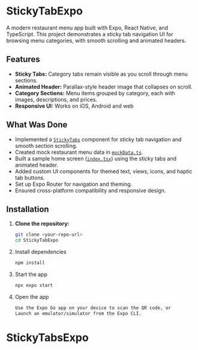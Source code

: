 # StickyTabExpo

A modern restaurant menu app built with Expo, React Native, and TypeScript. This project demonstrates a sticky tab navigation UI for browsing menu categories, with smooth scrolling and animated headers.

## Features

- **Sticky Tabs:** Category tabs remain visible as you scroll through menu sections.
- **Animated Header:** Parallax-style header image that collapses on scroll.
- **Category Sections:** Menu items grouped by category, each with images, descriptions, and prices.
- **Responsive UI:** Works on iOS, Android and web

## What Was Done

- Implemented a [`StickyTabs`](components/StickyTabs.tsx) component for sticky tab navigation and smooth section scrolling.
- Created mock restaurant menu data in [`mockData.ts`](data/mockData.ts).
- Built a sample home screen ([`index.tsx`](<app/(tabs)/index.tsx>)) using the sticky tabs and animated header.
- Added custom UI components for themed text, views, icons, and haptic tab buttons.
- Set up Expo Router for navigation and theming.
- Ensured cross-platform compatibility and responsive design.

## Installation

1. **Clone the repository:**

   ```sh
   git clone <your-repo-url>
   cd StickyTabExpo
   ```

2. Install dependencies

   ```bash
   npm install
   ```

3. Start the app

   ```bash
   npx expo start
   ```

4. Open the app

   ```bash
   Use the Expo Go app on your device to scan the QR code, or
   Launch an emulator/simulator from the Expo CLI.
   ```

# StickyTabsExpo
